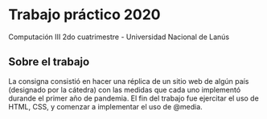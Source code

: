 # Trabajo práctico 2020
Computación III 2do cuatrimestre - Universidad Nacional de Lanús

## Sobre el trabajo
La consigna consistió en hacer una réplica de un sitio web de algún país (designado por la cátedra) con las medidas que cada uno implementó durande el primer año de pandemia. El fin del trabajo fue ejercitar el uso de HTML, CSS, y comenzar a implementar el uso de @media. 
